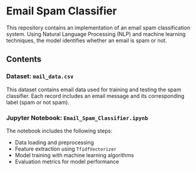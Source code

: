 # Email Spam Classifier

This repository contains an implementation of an email spam classification system. Using Natural Language Processing (NLP) and machine learning techniques, the model identifies whether an email is spam or not.

## Contents

### Dataset: `mail_data.csv`
This dataset contains email data used for training and testing the spam classifier. Each record includes an email message and its corresponding label (spam or not spam).

### Jupyter Notebook: `Email_Spam_Classifier.ipynb`
The notebook includes the following steps:
- Data loading and preprocessing
- Feature extraction using `TfidfVectorizer`
- Model training with machine learning algorithms
- Evaluation metrics for model performance
